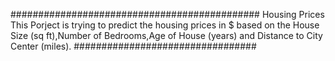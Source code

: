 #############################################
Housing Prices
This Porject is trying to predict the housing prices in $ based on the House Size (sq ft),Number of Bedrooms,Age of House (years) and Distance to City Center (miles).
#################################

